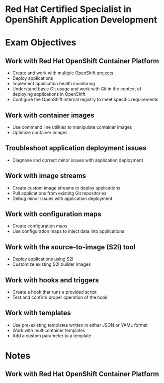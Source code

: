 # Red Hat Certified Specialist in OpenShift Application Development
# Exam Objectives

## Work with Red Hat OpenShift Container Platform
* Create and work with multiple OpenShift projects
* Deploy applications
* Implement application health monitoring
* Understand basic Git usage and work with Git in the context of deploying applications in OpenShift
* Configure the OpenShift internal registry to meet specific requirements
## Work with container images
* Use command line utilities to manipulate container images
* Optimize container images
## Troubleshoot application deployment issues
* Diagnose and correct minor issues with application deployment
## Work with image streams
* Create custom image streams to deploy applications
* Pull applications from existing Git repositories
* Debug minor issues with application deployment
## Work with configuration maps
* Create configuration maps
* Use configuration maps to inject data into applications
## Work with the source-to-image (S2I) tool
* Deploy applications using S2I
* Customize existing S2I builder images
## Work with hooks and triggers
* Create a hook that runs a provided script
* Test and confirm proper operation of the hook
## Work with templates
* Use pre-existing templates written in either JSON or YAML format
* Work with multicontainer templates
* Add a custom parameter to a template

# Notes
## Work with Red Hat OpenShift Container Platform

